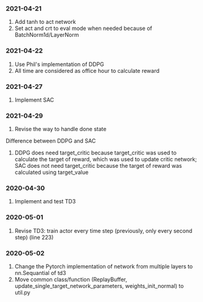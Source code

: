### 2021-04-21
1. Add tanh to act network
2. Set act and crt to eval mode when needed because of BatchNorm1d/LayerNorm 

### 2021-04-22
1. Use Phil's implementation of DDPG
2. All time are considered as office hour to calculate reward 

### 2021-04-27
1. Implement SAC

### 2021-04-29
1. Revise the way to handle done state

Difference between DDPG and SAC
1. DDPG does need target_critic because target_critic was used to calculate the target of reward, which was used to update critic network;
   SAC does not need target_critic because the target of reward was calculated using target_value

### 2020-04-30
1. Implement and test TD3

### 2020-05-01
1. Revise TD3: train actor every time step (previously, only every second step) (line 223)

### 2020-05-02
1. Change the Pytorch implementation of network from multiple layers to nn.Sequantial of td3
2. Move common class/function (ReplayBuffer, update_single_target_network_parameters, weights_init_normal) to util.py